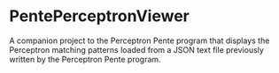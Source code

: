 # PentePerceptronViewer
A companion project to the Perceptron Pente program that displays the Perceptron matching patterns loaded from a JSON text file previously written by the Perceptron Pente program.
